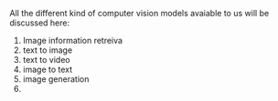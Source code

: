 All the different kind of computer vision models avaiable to us will be discussed here:

1. Image information retreiva
2. text to image
3. text to video
4. image to text
5. image generation
6. 
